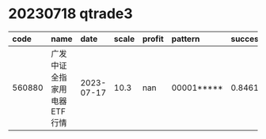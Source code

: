 
# 20230718 qtrade3
 | code | name | date | scale | profit | pattern | success_rate | success_cnt | fund_cnt | 
 | :----- | :----- | :----- | :----- | :----- | :----- | :----- | :----- | :----- | 
 | 560880 | 广发中证全指家用电器ETF行情 | 2023-07-17 | 10.3 | nan | 00001***** | 0.8461538461538461 | 11 | 13 | 
